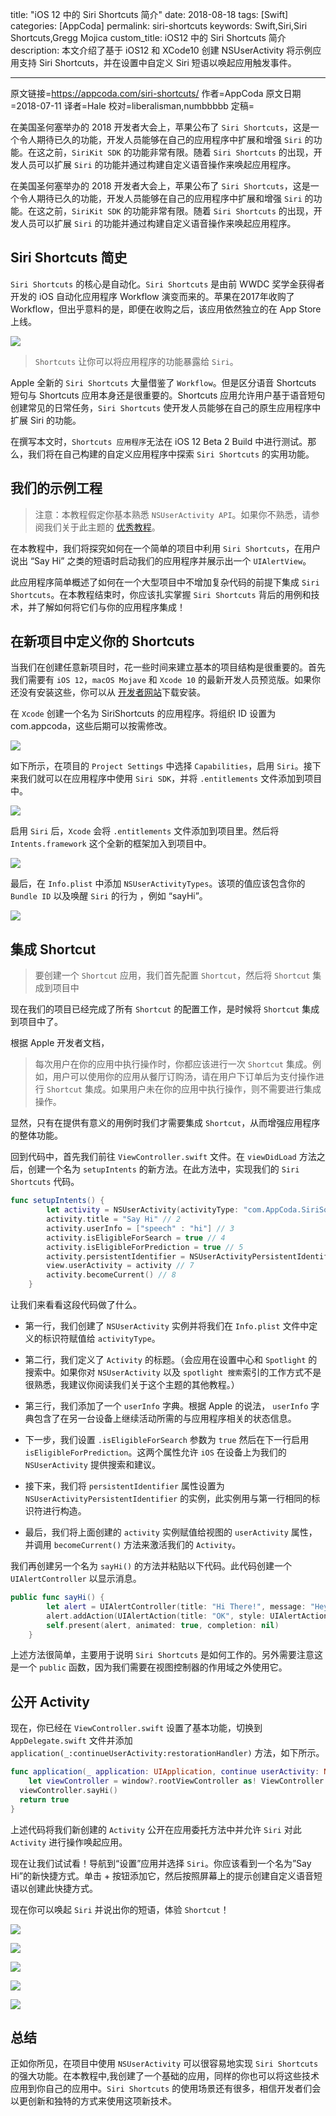 title: "iOS 12 中的 Siri Shortcuts 简介"
date: 2018-08-18
tags: [Swift]
categories: [AppCoda]
permalink: siri-shortcuts
keywords: Swift,Siri,Siri Shortcuts,Gregg Mojica
custom_title: iOS12 中的 Siri Shortcuts 简介
description: 本文介绍了基于 iOS12 和 XCode10 创建 NSUserActivity 将示例应用支持 Siri Shortcuts，并在设置中自定义 Siri 短语以唤起应用触发事件。

---
原文链接=https://appcoda.com/siri-shortcuts/
作者=AppCoda
原文日期=2018-07-11
译者=Hale
校对=liberalisman,numbbbbb
定稿=

<!--此处开始正文-->

在美国圣何塞举办的 2018 开发者大会上，苹果公布了 `Siri Shortcuts`，这是一个令人期待已久的功能，开发人员能够在自己的应用程序中扩展和增强 `Siri` 的功能。在这之前，`SiriKit SDK` 的功能非常有限。随着 `Siri Shortcuts` 的出现，开发人员可以扩展 `Siri` 的功能并通过构建自定义语音操作来唤起应用程序。

<!--more-->

在美国圣何塞举办的 2018 开发者大会上，苹果公布了 `Siri Shortcuts`，这是一个令人期待已久的功能，开发人员能够在自己的应用程序中扩展和增强 `Siri` 的功能。在这之前，`SiriKit SDK` 的功能非常有限。随着 `Siri Shortcuts` 的出现，开发人员可以扩展 `Siri` 的功能并通过构建自定义语音操作来唤起应用程序。

## Siri Shortcuts 简史
`Siri Shortcuts` 的核心是自动化。`Siri Shortcuts` 是由前 WWDC 奖学金获得者开发的 iOS 自动化应用程序 Workflow 演变而来的。苹果在2017年收购了 Workflow，但出乎意料的是，即便在收购之后，该应用依然独立的在 App Store 上线。

![](https://appcoda.com/wp-content/uploads/2018/07/workflow-app.jpg)

> `Shortcuts` 让你可以将应用程序的功能暴露给 `Siri`。

Apple 全新的 `Siri Shortcuts` 大量借鉴了 `Workflow`。但是区分语音 Shortcuts 短句与 Shortcuts 应用本身还是很重要的。Shortcuts 应用允许用户基于语音短句创建常见的日常任务，`Siri Shortcuts` 使开发人员能够在自己的原生应用程序中扩展 Siri 的功能。

在撰写本文时，`Shortcuts 应用程序`无法在 iOS 12 Beta 2 Build 中进行测试。那么，我们将在自己构建的自定义应用程序中探索 `Siri Shortcuts` 的实用功能。

## 我们的示例工程
> 注意：本教程假定你基本熟悉 `NSUserActivity API`。如果你不熟悉，请参阅我们关于此主题的 [优秀教程](https://www.appcoda.com/core-spotlight-framework/)。

在本教程中，我们将探究如何在一个简单的项目中利用 `Siri Shortcuts`，在用户说出 “Say Hi” 之类的短语时启动我们的应用程序并展示出一个 `UIAlertView`。

此应用程序简单概述了如何在一个大型项目中不增加复杂代码的前提下集成 `Siri Shortcuts`。在本教程结束时，你应该扎实掌握 `Siri Shortcuts` 背后的用例和技术，并了解如何将它们与你的应用程序集成！

## 在新项目中定义你的 Shortcuts

当我们在创建任意新项目时，花一些时间来建立基本的项目结构是很重要的。首先我们需要有 `iOS 12`，`macOS Mojave`  和 `Xcode 10` 的最新开发人员预览版。如果你还没有安装这些，你可以从 [开发者网站](https://developer.apple.com/)下载安装。

在 `Xcode` 创建一个名为 SiriShortcuts 的应用程序。将组织 ID 设置为 com.appcoda，这些后期可以按需修改。

![](https://appcoda.com/wp-content/uploads/2018/07/2-1240x793.png)

如下所示，在项目的 `Project Settings` 中选择 `Capabilities`，启用 `Siri`。接下来我们就可以在应用程序中使用 `Siri SDK`，并将 `.entitlements` 文件添加到项目中。

![](https://appcoda.com/wp-content/uploads/2018/07/4-1240x793.png)

启用 `S​​iri` 后，`Xcode` 会将 `.entitlements` 文件添加到项目里。然后将 `Intents.framework` 这个全新的框架加入到项目中。

![](https://appcoda.com/wp-content/uploads/2018/07/7-1240x793.png)

最后，在 `Info.plist` 中添加 `NSUserActivityTypes`。该项的值应该包含你的 `Bundle ID` 以及唤醒 `Siri` 的行为 ，例如 “sayHi”。

![](https://appcoda.com/wp-content/uploads/2018/07/8-1240x775.png)

## 集成 Shortcut
> 要创建一个 `Shortcut` 应用，我们首先配置 `Shortcut`，然后将 `Shortcut` 集成到项目中

现在我们的项目已经完成了所有 `Shortcut` 的配置工作，是时候将 `Shortcut` 集成到项目中了。

根据 Apple 开发者文档，

> 每次用户在你的应用中执行操作时，你都应该进行一次 `Shortcut` 集成。例如，用户可以使用你的应用从餐厅订购汤，请在用户下订单后为支付操作进行 `Shortcut` 集成。如果用户未在你的应用中执行操作，则不需要进行集成操作。

显然，只有在提供有意义的用例时我们才需要集成 `Shortcut`，从而增强应用程序的整体功能。

回到代码中，首先我们前往 `ViewController.swift` 文件。在 `viewDidLoad` 方法之后，创建一个名为 `setupIntents` 的新方法。在此方法中，实现我们的 `Siri Shortcuts` 代码。

```Swift
func setupIntents() {
        let activity = NSUserActivity(activityType: "com.AppCoda.SiriSortcuts.sayHi") // 1
        activity.title = "Say Hi" // 2
        activity.userInfo = ["speech" : "hi"] // 3
        activity.isEligibleForSearch = true // 4
        activity.isEligibleForPrediction = true // 5
        activity.persistentIdentifier = NSUserActivityPersistentIdentifier(rawValue: "com.AppCoda.SiriSortcuts.sayHi") // 6
        view.userActivity = activity // 7
        activity.becomeCurrent() // 8
    }
```

让我们来看看这段代码做了什么。

* 第一行，我们创建了 `NSUserActivity` 实例并将我们在 `Info.plist` 文件中定义的标识符赋值给  `activityType`。

* 第二行，我们定义了 `Activity` 的标题。（会应用在设置中心和 `Spotlight` 的搜索中。如果你对 `NSUserActivity` 以及 `spotlight 搜索`索引的工作方式不是很熟悉，我建议你阅读我们关于这个主题的其他教程。）

* 第三行，我们添加了一个 `userInfo` 字典。根据 Apple 的说法， `userInfo` 字典包含了在另一台设备上继续活动所需的与应用程序相关的状态信息。

* 下一步，我们设置 `.isEligibleForSearch` 参数为 `true` 然后在下一行启用 `isEligibleForPrediction`。这两个属性允许 `iOS` 在设备上为我们的 `NSUserActivity` 提供搜索和建议。

* 接下来，我们将 `persistentIdentifier` 属性设置为 `NSUserActivityPersistentIdentifier` 的实例，此实例用与第一行相同的标识符进行构造。

* 最后，我们将上面创建的 `activity` 实例赋值给视图的 `userActivity` 属性，并调用 `becomeCurrent()` 方法来激活我们的 `Activity`。


我们再创建另一个名为 `sayHi()` 的方法并粘贴以下代码。此代码创建一个 `UIAlertController` 以显示消息。

```Swift
public func sayHi() {
        let alert = UIAlertController(title: "Hi There!", message: "Hey there! Glad to see you got this working!", preferredStyle: UIAlertController.Style.alert)
        alert.addAction(UIAlertAction(title: "OK", style: UIAlertAction.Style.default, handler: nil))
        self.present(alert, animated: true, completion: nil)
    }
```

上述方法很简单，主要用于说明 `Siri Shortcuts` 是如何工作的。另外需要注意这是一个 `public` 函数，因为我们需要在视图控制器的作用域之外使用它。

## 公开 Activity

现在，你已经在 `ViewController.swift` 设置了基本功能，切换到 `AppDelegate.swift` 文件并添加  `application(_:continueUserActivity:restorationHandler)` 方法，如下所示。

```Swift
func application(_ application: UIApplication, continue userActivity: NSUserActivity, restorationHandler: @escaping ([UIUserActivityRestoring]?) -> Void) -> Bool {
    let viewController = window?.rootViewController as! ViewController
  viewController.sayHi()
  return true
}
```

上述代码将我们新创建的 `Activity` 公开在应用委托方法中并允许 `Siri` 对此 `Activity` 进行操作唤起应用。

现在让我们试试看！导航到“设置”应用并选择 `Siri`。你应该看到一个名为”Say Hi”的新快捷方式。单击 + 按钮添加它，然后按照屏幕上的提示创建自定义语音短语以创建此快捷方式。

现在你可以唤起 `Siri` 并说出你的短语，体验 `Shortcut`！

![](https://appcoda.com/wp-content/uploads/2018/07/i-1.png)

![](https://appcoda.com/wp-content/uploads/2018/07/i-2.png)

![](https://appcoda.com/wp-content/uploads/2018/07/i-3.png)

![](https://appcoda.com/wp-content/uploads/2018/07/i-4.png)

![](https://appcoda.com/wp-content/uploads/2018/07/i-5.png)

## 总结

正如你所见，在项目中使用 `NSUserActivity` 可以很容易地实现 `Siri Shortcuts` 的强大功能。在本教程中,我创建了一个基础的应用，同样的你也可以将这些技术应用到你自己的应用中。`Siri Shortcuts` 的使用场景还有很多，相信开发者们会以更创新和独特的方式来使用这项新技术。

